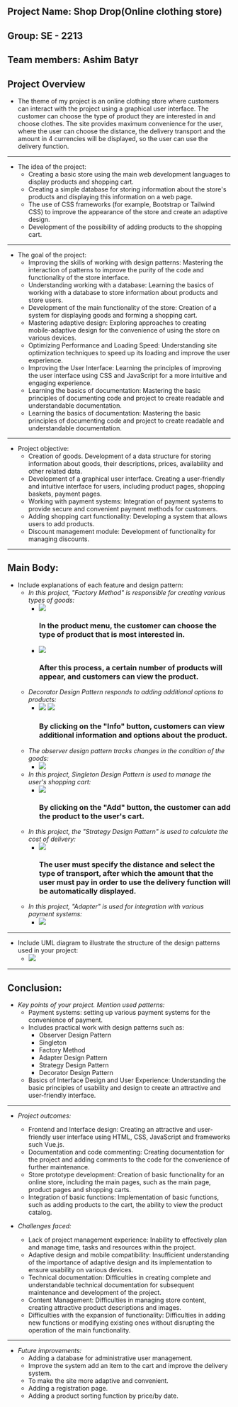 ## **Project Name:** Shop Drop(Online clothing store)
## **Group:** SE - 2213
## **Team members:** Ashim Batyr

## Project Overview
+ The theme of my project is an online clothing store where customers can interact with the project using a graphical user interface. The customer can choose the type of product they are interested in and choose clothes. The site provides maximum convenience for the user, where the user can choose the distance, the delivery transport and the amount in 4 currencies will be displayed, so the user can use the delivery function.
---
+ The idea of the project:
  + Creating a basic store using the main web development languages to display products and shopping cart.
  + Creating a simple database for storing information about the store's products and displaying this information on a web page.
  + The use of CSS frameworks (for example, Bootstrap or Tailwind CSS) to improve the appearance of the store and create an adaptive design.
  + Development of the possibility of adding products to the shopping cart.
---
+ The goal of the project:
  + Improving the skills of working with design patterns: Mastering the interaction of patterns to improve the purity of the code and functionality of the store interface.
  + Understanding working with a database: Learning the basics of working with a database to store information about products and store users.
  + Development of the main functionality of the store: Creation of a system for displaying goods and forming a shopping cart.
  + Mastering adaptive design: Exploring approaches to creating mobile-adaptive design for the convenience of using the store on various devices.
  + Optimizing Performance and Loading Speed: Understanding site optimization techniques to speed up its loading and improve the user experience.
  + Improving the User Interface: Learning the principles of improving the user interface using CSS and JavaScript for a more intuitive and engaging experience.
  + Learning the basics of documentation: Mastering the basic principles of documenting code and project to create readable and understandable documentation.
  + Learning the basics of documentation: Mastering the basic principles of documenting code and project to create readable and understandable documentation.
---
+ Project objective:
  + Creation of goods.  Development of a data structure for storing information about goods, their descriptions, prices, availability and other related data.
  + Development of a graphical user interface. Creating a user-friendly and intuitive interface for users, including product pages, shopping baskets, payment pages.
  + Working with payment systems: Integration of payment systems to provide secure and convenient payment methods for customers.
  + Adding shopping cart functionality: Developing a system that allows users to add products.
  + Discount management module: Development of functionality for managing discounts.
---
## Main Body:
+ Include explanations of each feature and design pattern:
  + *In this project, "Factory Method" is responsible for creating various types of goods:*
    + ![](Final/mainPage/photo/menuImg.jpg)
       ### In the product menu, the customer can choose the type of product that is most interested in.
    +  ![](Final/mainPage/photo/productImg.jpg)
       ### After this process, a certain number of products will appear, and customers can view the product.
  + *Decorator Design Pattern responds to adding additional options to products:*
    + ![](Final/mainPage/photo/blazerImg.jpg)
     ![](Final/mainPage/photo/shirtImg.jpg)
      ### By clicking on the "Info" button, customers can view additional information and options about the product.
  + *The observer design pattern tracks changes in the condition of the goods:*
    + ![](Final/mainPage/photo/notificationImg.jpg)
  + *In this project, Singleton Design Pattern is used to manage the user's shopping cart:*
    + ![](Final/mainPage/photo/singletonImg.jpg)
       ### By clicking on the "Add" button, the customer can add the product to the user's cart.
  + *In this project, the "Strategy Design Pattern" is used to calculate the cost of delivery:*
    + ![](Final/mainPage/photo/deliveryImg.jpg)
      ### The user must specify the distance and select the type of transport, after which the amount that the user must pay in order to use the delivery function will be automatically displayed.
  + *In this project, "Adapter" is used for integration with various payment systems:*
    +  ![](Final/mainPage/photo/adapterImg.jpg)
---
  + Include UML diagram to illustrate the structure of the design patterns used in your project:
    + ![](Final/mainPage/photo/UMLdiagram.png)
---
## Conclusion:
+ *Key points of your project. Mention used patterns:*
  + Payment systems: setting up various payment systems for the convenience of payment.
  + Includes practical work with design patterns such as:
    + Observer Design Pattern
    + Singleton 
    + Factory Method
    + Adapter Design Pattern
    + Strategy Design Pattern
    + Decorator Design Pattern
  + Basics of Interface Design and User Experience: Understanding the basic principles of usability and design to create an attractive and user-friendly interface.
---
+ *Project outcomes:*
  + Frontend and Interface design: Creating an attractive and user-friendly user interface using HTML, CSS, JavaScript and frameworks such Vue.js.
  + Documentation and code commenting: Creating documentation for the project and adding comments to the code for the convenience of further maintenance.
  + Store prototype development: Creation of basic functionality for an online store, including the main pages, such as the main page, product pages and shopping carts.
  + Integration of basic functions: Implementation of basic functions, such as adding products to the cart, the ability to view the product catalog.

+ *Challenges faced:*
  + Lack of project management experience: Inability to effectively plan and manage time, tasks and resources within the project.
  + Adaptive design and mobile compatibility: Insufficient understanding of the importance of adaptive design and its implementation to ensure usability on various devices.
  + Technical documentation: Difficulties in creating complete and understandable technical documentation for subsequent maintenance and development of the project.
  + Content Management: Difficulties in managing store content, creating attractive product descriptions and images.
  + Difficulties with the expansion of functionality: Difficulties in adding new functions or modifying existing ones without disrupting the operation of the main functionality.
---
+ *Future improvements:*
  + Adding a database for administrative user management.
  + Improve the system add an item to the cart and improve the delivery system.
  + To make the site more adaptive and convenient.
  + Adding a registration page.
  + Adding a product sorting function by price/by date.

[1]: https://v2.vuejs.org/v2/guide/deployment.html
